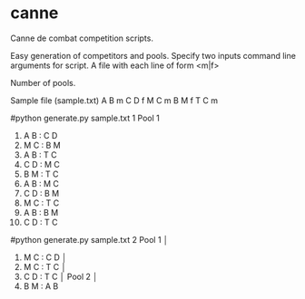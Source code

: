 # canne
Canne de combat competition scripts.

Easy generation of competitors and pools. Specify two inputs command line arguments for script.
A file with each line of form
<competitor name> <m|f>

Number of pools.

Sample file (sample.txt)
A B m
C D f
M C m
B M f
T C m

#python generate.py sample.txt 1
Pool 1
1. A B : C D
2. M C : B M
3. A B : T C
4. C D : M C
5. B M : T C
6. A B : M C
7. C D : B M
8. M C : T C
9. A B : B M
10. C D : T C

#python generate.py sample.txt 2
Pool 1                                                                                                   │
1. M C : C D                                                                                             │
2. M C : T C                                                                                             │
3. C D : T C                                                                                             │
Pool 2                                                                                                   │
1. B M : A B
